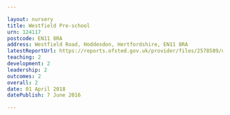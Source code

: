 ```yaml
---

layout: nursery
title: Westfield Pre-school
urn: 124117
postcode: EN11 8RA
address: Westfield Road, Hoddesdon, Hertfordshire, EN11 8RA
latestReportUrl: https://reports.ofsted.gov.uk/provider/files/2578589/urn/124117.pdf
teaching: 2
development: 2
leadership: 2
outcomes: 2
overall: 2
date: 01 April 2018 
datePublish: 7 June 2016

---
```

